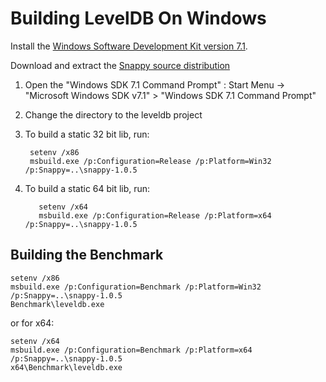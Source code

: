 # Building LevelDB On Windows

Install the [Windows Software Development Kit version 7.1](http://www.microsoft.com/downloads/dlx/en-us/listdetailsview.aspx?FamilyID=6b6c21d2-2006-4afa-9702-529fa782d63b).

Download and extract the [Snappy source distribution](http://snappy.googlecode.com/files/snappy-1.0.5.tar.gz)

1. Open the "Windows SDK 7.1 Command Prompt" :
   Start Menu -> "Microsoft Windows SDK v7.1" > "Windows SDK 7.1 Command Prompt"

2. Change the directory to the leveldb project

3. To build a static 32 bit lib, run: 

        setenv /x86
        msbuild.exe /p:Configuration=Release /p:Platform=Win32 /p:Snappy=..\snappy-1.0.5

4. To build a static 64 bit lib, run: 

          setenv /x64
          msbuild.exe /p:Configuration=Release /p:Platform=x64 /p:Snappy=..\snappy-1.0.5


## Building the Benchmark

    setenv /x86
    msbuild.exe /p:Configuration=Benchmark /p:Platform=Win32 /p:Snappy=..\snappy-1.0.5
	Benchmark\leveldb.exe

or for x64: 

    setenv /x64
    msbuild.exe /p:Configuration=Benchmark /p:Platform=x64 /p:Snappy=..\snappy-1.0.5
    x64\Benchmark\leveldb.exe

